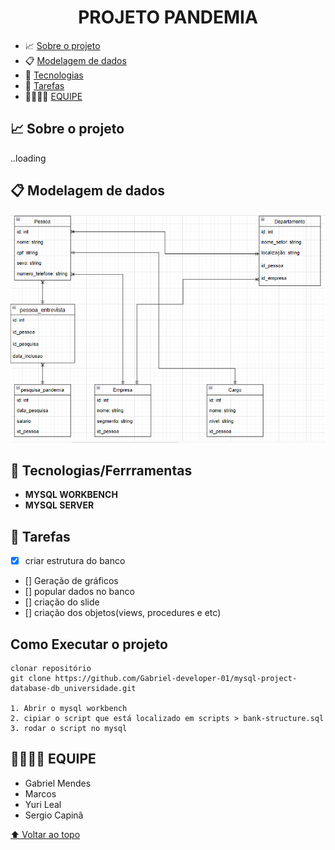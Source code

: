 <h1 id="nome-do-projeto" align="center">PROJETO PANDEMIA</h1>

  - 📈 [Sobre o projeto](#about)
  - 📋 [Modelagem de dados](#data-modeling)
  - 🤖 [Tecnologias](#technologies)
  - 🎊 [Tarefas](#features)
  - 👨‍👨‍👦‍👦 [EQUIPE](#squad)
    

<h2 id="about">📈 Sobre o projeto </h2>
..loading

<h2 id="data-modeling">📋 Modelagem de dados</h2>

![modelo-projeto](data-modeling/project-data-modeling.png)

<h2 id="technologies">🤖 Tecnologias/Ferrramentas</h2>

- **MYSQL WORKBENCH**
- **MYSQL SERVER**

<h2 id="features">🎊 Tarefas</h2>

- [x] criar estrutura do banco
- [] Geração de gráficos
- [] popular dados no banco
- [] criação do slide
- [] criação dos objetos(views, procedures e etc)

## Como Executar o projeto 

```
clonar repositório
git clone https://github.com/Gabriel-developer-01/mysql-project-database-db_universidade.git

1. Abrir o mysql workbench
2. cipiar o script que está localizado em scripts > bank-structure.sql
3. rodar o script no mysql
```

## 
<h2 id="squad">👨‍👨‍👦‍👦 EQUIPE</h2>

- Gabriel Mendes
- Marcos
- Yuri Leal
- Sergio Capinã

[⬆ Voltar ao topo](#nome-do-projeto)
